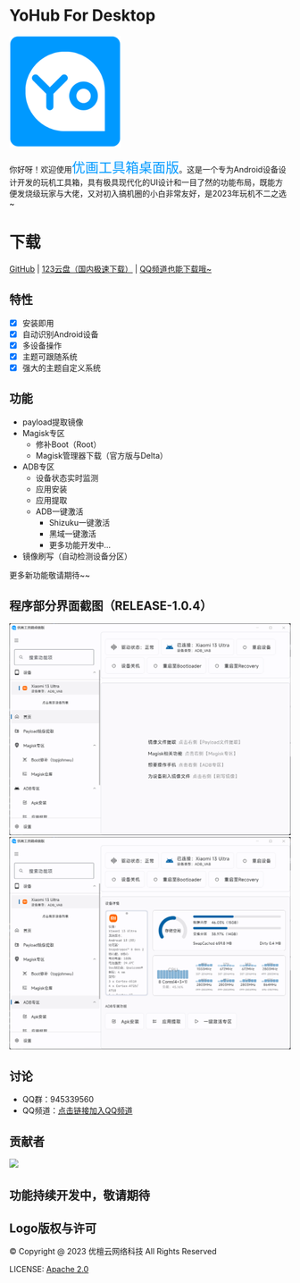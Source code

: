 # YoHub For Desktop
[<img src="resources/ic_launcher_logo.png" width="200"/>](https://yohub.cn)
 
你好呀！欢迎使用<font color="#0099FF" size="5">优画工具箱桌面版</font>。这是一个专为Android设备设计开发的玩机工具箱，具有极具现代化的UI设计和一目了然的功能布局，既能方便发烧级玩家与大佬，又对初入搞机圈的小白非常友好，是2023年玩机不二之选~

# 下载
<a href="https://github.com/lumyuan/yohub-desktop/releases">GitHub</a>
 | 
<a href="https://www.123pan.com/s/kykmjv-m7Ji.html">123云盘（国内极速下载）</a>
 | 
<a href="https://pd.qq.com/s/9i3jrgcb1">QQ频道也能下载哦~</a>

## 特性
- [x] 安装即用
- [x] 自动识别Android设备
- [x] 多设备操作
- [x] 主题可跟随系统
- [x] 强大的主题自定义系统

## 功能
- payload提取镜像
- Magisk专区
  - 修补Boot（Root）
  - Magisk管理器下载（官方版与Delta）
- ADB专区
    - 设备状态实时监测
    - 应用安装
    - 应用提取
    - ADB一键激活
      - Shizuku一键激活
      - 黑域一键激活
      - 更多功能开发中...
- 镜像刷写（自动检测设备分区）

更多新功能敬请期待~~

## 程序部分界面截图（RELEASE-1.0.4）
![app_screenshot_home.png](resources/md/app_screenshot_home.png)
![app_screenshot_adb.png](resources/md/app_screenshot_adb.png)

## 讨论
* QQ群：945339560
* QQ频道：<a href="https://pd.qq.com/s/9i3jrgcb1">点击链接加入QQ频道</a>

## 贡献者
<a href="https://github.com/lumyuan/yohub-desktop/graphs/contributors">
  <img src="https://contrib.rocks/image?repo=lumyuan/yohub-desktop"/>
</a>

## 功能持续开发中，敬请期待

## Logo版权与许可
© Copyright @ 2023 优檀云网络科技 All Rights Reserved

LICENSE: [Apache 2.0](LICENSE)